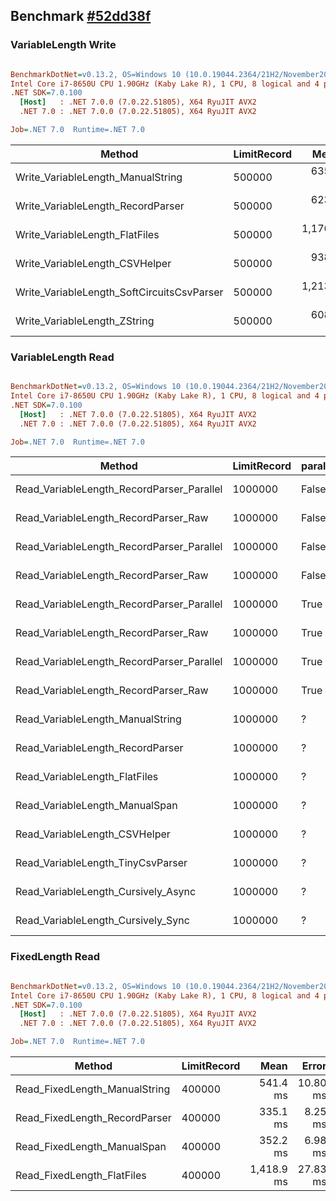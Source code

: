 ## Benchmark [#52dd38f](https://github.com/leandromoh/RecordParser/tree/52dd38fefc3df1e853f0bced0fee8ea320f4e13e)

### VariableLength Write

``` ini

BenchmarkDotNet=v0.13.2, OS=Windows 10 (10.0.19044.2364/21H2/November2021Update)
Intel Core i7-8650U CPU 1.90GHz (Kaby Lake R), 1 CPU, 8 logical and 4 physical cores
.NET SDK=7.0.100
  [Host]   : .NET 7.0.0 (7.0.22.51805), X64 RyuJIT AVX2
  .NET 7.0 : .NET 7.0.0 (7.0.22.51805), X64 RyuJIT AVX2

Job=.NET 7.0  Runtime=.NET 7.0  

```
|                                     Method | LimitRecord |       Mean |    Error |   StdDev |        Gen0 |       Gen1 |      Gen2 | Allocated |
|------------------------------------------- |------------ |-----------:|---------:|---------:|------------:|-----------:|----------:|----------:|
|          Write_VariableLength_ManualString |      500000 |   635.6 ms | 12.71 ms | 22.92 ms |  30000.0000 |          - |         - | 121.45 MB |
|          Write_VariableLength_RecordParser |      500000 |   623.3 ms | 12.35 ms | 28.13 ms |   1000.0000 |          - |         - |   5.17 MB |
|             Write_VariableLength_FlatFiles |      500000 | 1,176.2 ms | 22.87 ms | 20.27 ms | 155000.0000 |          - |         - | 618.96 MB |
|             Write_VariableLength_CSVHelper |      500000 |   938.2 ms | 17.82 ms | 17.50 ms |  71000.0000 | 10000.0000 | 5000.0000 | 523.14 MB |
| Write_VariableLength_SoftCircuitsCsvParser |      500000 | 1,213.2 ms | 26.72 ms | 78.37 ms | 118000.0000 |          - |         - | 473.08 MB |
|               Write_VariableLength_ZString |      500000 |   608.5 ms | 12.15 ms | 33.45 ms |   1000.0000 |          - |         - |   5.15 MB |

### VariableLength Read

``` ini

BenchmarkDotNet=v0.13.2, OS=Windows 10 (10.0.19044.2364/21H2/November2021Update)
Intel Core i7-8650U CPU 1.90GHz (Kaby Lake R), 1 CPU, 8 logical and 4 physical cores
.NET SDK=7.0.100
  [Host]   : .NET 7.0.0 (7.0.22.51805), X64 RyuJIT AVX2
  .NET 7.0 : .NET 7.0.0 (7.0.22.51805), X64 RyuJIT AVX2

Job=.NET 7.0  Runtime=.NET 7.0  

```
|                                    Method | LimitRecord | parallel | quoted |       Mean |    Error |   StdDev |        Gen0 |        Gen1 |      Gen2 | Allocated |
|------------------------------------------ |------------ |--------- |------- |-----------:|---------:|---------:|------------:|------------:|----------:|----------:|
| Read_VariableLength_RecordParser_Parallel |     1000000 |    False |  False |   698.9 ms | 13.38 ms | 12.51 ms |   8000.0000 |   5000.0000 | 2000.0000 | 123.66 MB |
|      Read_VariableLength_RecordParser_Raw |     1000000 |    False |  False | 1,165.2 ms |  9.82 ms |  8.70 ms |  16000.0000 |   9000.0000 | 3000.0000 | 170.11 MB |
| Read_VariableLength_RecordParser_Parallel |     1000000 |    False |   True |   697.2 ms |  7.18 ms |  6.36 ms |   8000.0000 |   5000.0000 | 2000.0000 | 123.66 MB |
|      Read_VariableLength_RecordParser_Raw |     1000000 |    False |   True | 1,159.6 ms | 11.08 ms |  9.82 ms |  16000.0000 |   9000.0000 | 3000.0000 | 170.11 MB |
| Read_VariableLength_RecordParser_Parallel |     1000000 |     True |  False |   233.0 ms |  3.54 ms |  3.31 ms |  10333.3333 |   4333.3333 | 1000.0000 |  62.39 MB |
|      Read_VariableLength_RecordParser_Raw |     1000000 |     True |  False |   642.1 ms | 10.41 ms |  8.69 ms |  24000.0000 |  14000.0000 | 4000.0000 | 294.66 MB |
| Read_VariableLength_RecordParser_Parallel |     1000000 |     True |   True |   281.3 ms |  5.56 ms |  9.89 ms |  12000.0000 |   7000.0000 | 2000.0000 |  82.19 MB |
|      Read_VariableLength_RecordParser_Raw |     1000000 |     True |   True |   647.1 ms | 10.29 ms | 10.57 ms |  24000.0000 |  14000.0000 | 4000.0000 | 300.47 MB |
|          Read_VariableLength_ManualString |     1000000 |        ? |      ? |   600.3 ms | 10.78 ms | 13.24 ms | 120000.0000 |           - |         - | 479.73 MB |
|          Read_VariableLength_RecordParser |     1000000 |        ? |      ? |   449.4 ms |  5.44 ms |  4.54 ms |  12000.0000 |           - |         - |  49.38 MB |
|             Read_VariableLength_FlatFiles |     1000000 |        ? |      ? | 1,615.2 ms | 29.04 ms | 27.16 ms | 207000.0000 |           - |         - | 825.78 MB |
|            Read_VariableLength_ManualSpan |     1000000 |        ? |      ? |   386.8 ms |  6.73 ms |  9.86 ms |  12000.0000 |           - |         - |  49.32 MB |
|             Read_VariableLength_CSVHelper |     1000000 |        ? |      ? |   899.0 ms | 17.80 ms | 17.48 ms |  69000.0000 |           - |         - | 275.75 MB |
|         Read_VariableLength_TinyCsvParser |     1000000 |        ? |      ? |   613.9 ms |  8.18 ms |  7.26 ms | 278000.0000 | 138000.0000 | 2000.0000 | 1308.2 MB |
|       Read_VariableLength_Cursively_Async |     1000000 |        ? |      ? |   397.0 ms |  7.79 ms | 15.57 ms |  12000.0000 |           - |         - |  49.46 MB |
|        Read_VariableLength_Cursively_Sync |     1000000 |        ? |      ? |   307.2 ms |  6.05 ms |  5.66 ms |  12000.0000 |           - |         - |  49.32 MB |


### FixedLength Read

``` ini

BenchmarkDotNet=v0.13.2, OS=Windows 10 (10.0.19044.2364/21H2/November2021Update)
Intel Core i7-8650U CPU 1.90GHz (Kaby Lake R), 1 CPU, 8 logical and 4 physical cores
.NET SDK=7.0.100
  [Host]   : .NET 7.0.0 (7.0.22.51805), X64 RyuJIT AVX2
  .NET 7.0 : .NET 7.0.0 (7.0.22.51805), X64 RyuJIT AVX2

Job=.NET 7.0  Runtime=.NET 7.0  

```
|                        Method | LimitRecord |       Mean |    Error |   StdDev |     Median |        Gen0 | Allocated |
|------------------------------ |------------ |-----------:|---------:|---------:|-----------:|------------:|----------:|
| Read_FixedLength_ManualString |      400000 |   541.4 ms | 10.80 ms | 28.08 ms |   532.8 ms |  74000.0000 | 295.59 MB |
| Read_FixedLength_RecordParser |      400000 |   335.1 ms |  8.25 ms | 23.81 ms |   331.4 ms |   9500.0000 |  39.51 MB |
|   Read_FixedLength_ManualSpan |      400000 |   352.2 ms |  6.98 ms | 16.03 ms |   347.5 ms |  13000.0000 |  54.72 MB |
|    Read_FixedLength_FlatFiles |      400000 | 1,418.9 ms | 27.83 ms | 43.33 ms | 1,419.2 ms | 247000.0000 | 989.03 MB |
